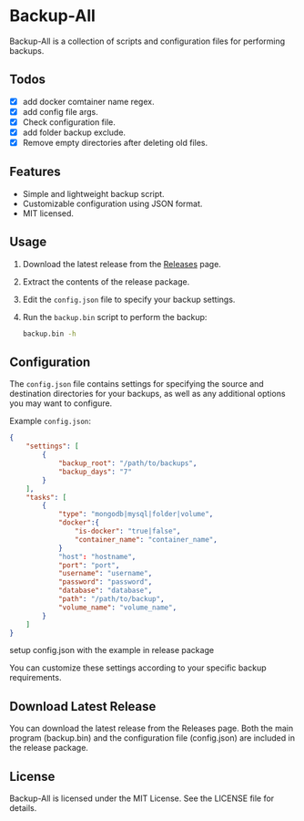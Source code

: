 # Backup-All
 
Backup-All is a collection of scripts and configuration files for performing backups.

## Todos

- [x] add docker comtainer name regex.
- [x] add config file args.
- [x] Check configuration file.
- [x] add folder backup exclude.
- [x] Remove empty directories after deleting old files. 

## Features

- Simple and lightweight backup script.
- Customizable configuration using JSON format.
- MIT licensed.

## Usage

1. Download the latest release from the [Releases](../../releases) page.
2. Extract the contents of the release package.
3. Edit the `config.json` file to specify your backup settings.
4. Run the `backup.bin` script to perform the backup:

    ```bash
    backup.bin -h
    ```

## Configuration

The `config.json` file contains settings for specifying the source and destination directories for your backups, as well as any additional options you may want to configure.

Example `config.json`:

```json
{
    "settings": [
        {
            "backup_root": "/path/to/backups",
            "backup_days": "7"
        }
    ],
    "tasks": [
        {
            "type": "mongodb|mysql|folder|volume",
            "docker":{
                "is-docker": "true|false",
                "container_name": "container_name",
            }
            "host": "hostname",
            "port": "port",
            "username": "username",
            "password": "password",
            "database": "database",
            "path": "/path/to/backup",
            "volume_name": "volume_name",
        }
    ]
}
```

setup config.json with the example in release package

You can customize these settings according to your specific backup requirements.

## Download Latest Release

You can download the latest release from the Releases page. Both the main program (backup.bin) 
and the configuration file (config.json) are included in the release package.

## License

Backup-All is licensed under the MIT License. See the LICENSE file for details.

